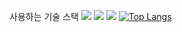 
사용하는 기술 스택
<img src="https://img.shields.io/badge/JAVA-007396?style=plastic&logo=java&logoColor=white">
<img src="https://img.shields.io/badge/TypeScript-3178C6?style=flat&logo=TypeScript&logoColor=white"/>
<img src="https://img.shields.io/badge/MySQL-4479A1?style=flat&logo=MySQL&logoColor=white">
[![Top Langs](https://github-readme-stats.vercel.app/api/top-langs/?username=kirito2056&layout=compact)](https://github.com/kirito2056/github-readme-stats)
